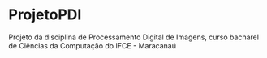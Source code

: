 # ProjetoPDI
Projeto da disciplina de Processamento Digital de Imagens, curso bacharel de Ciências da Computação do IFCE - Maracanaú
